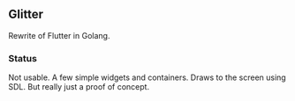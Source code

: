 ## Glitter

Rewrite of Flutter in Golang.

### Status

Not usable. 
A few simple widgets and containers. 
Draws to the screen using SDL. 
But really just a proof of concept.
